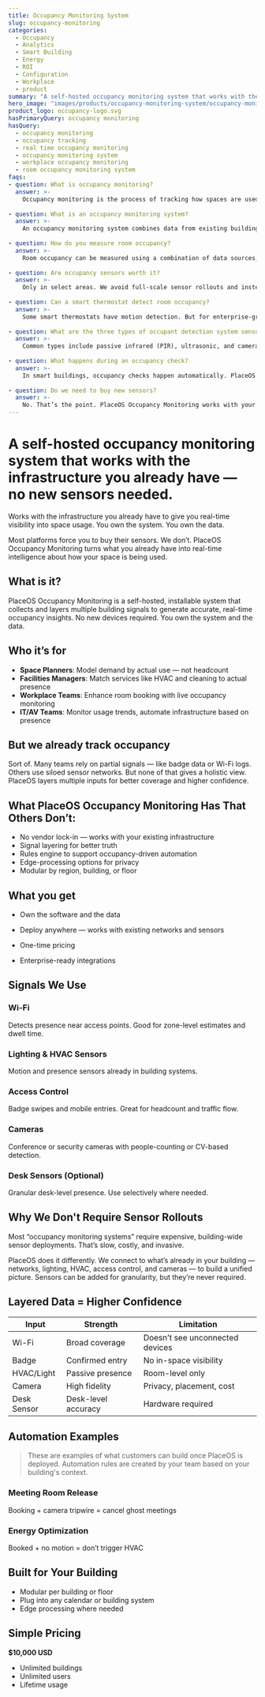 ```yaml
---
title: Occupancy Monitoring System  
slug: occupancy-monitoring  
categories:
  - Occupancy
  - Analytics
  - Smart Building
  - Energy 
  - ROI
  - Configuration 
  - Workplace 
  - product  
summary: "A self-hosted occupancy monitoring system that works with the infrastructure you already have — no new sensors needed." 
hero_image: "images/products/occupancy-monitoring-system/occupancy-monitoring-hero-image.webp"
product_logo: occupancy-logo.svg  
hasPrimaryQuery: occupancy monitoring  
hasQuery: 
  - occupancy monitoring
  - occupancy tracking
  - real time occupancy monitoring
  - occupancy monitoring system
  - workplace occupancy monitoring
  - room occupancy monitoring system  
faqs:    
- question: What is occupancy monitoring?  
  answer: >-  
    Occupancy monitoring is the process of tracking how spaces are used, how many people are present, and when. It enables better use of space, energy, and services.
    
- question: What is an occupancy monitoring system?  
  answer: >-  
    An occupancy monitoring system combines data from existing building infrastructure — like Wi-Fi, badge access, lighting, and HVAC — to determine where people are in real time.
    
- question: How do you measure room occupancy?  
  answer: >-  
    Room occupancy can be measured using a combination of data sources, including Wi-Fi access points, badge swipes, motion sensors, and cameras.
    
- question: Are occupancy sensors worth it?  
  answer: >-  
    Only in select areas. We avoid full-scale sensor rollouts and instead use infrastructure you already have. Sensors are supported, but optional.
    
- question: Can a smart thermostat detect room occupancy?  
  answer: >-  
    Some smart thermostats have motion detection. But for enterprise-grade monitoring, you’ll want to combine signals from HVAC, Wi-Fi, and booking data.
    
- question: What are the three types of occupant detection system sensors?  
  answer: >-  
    Common types include passive infrared (PIR), ultrasonic, and camera-based sensors. PlaceOS integrates with all — but doesn't require them.
    
- question: What happens during an occupancy check?  
  answer: >-  
    In smart buildings, occupancy checks happen automatically. PlaceOS continuously evaluates presence data across systems.
    
- question: Do we need to buy new sensors?  
  answer: >-  
    No. That’s the point. PlaceOS Occupancy Monitoring works with your existing infrastructure — Wi-Fi, HVAC, badge access, and more.
---
```


# A self-hosted occupancy monitoring system that works with the infrastructure you already have — no new sensors needed.

Works with the infrastructure you already have to give you real-time visibility into space usage. You own the system. You own the data.

Most platforms force you to buy their sensors. We don’t. PlaceOS Occupancy Monitoring turns what you already have into real-time intelligence about how your space is being used.

## What is it?

PlaceOS Occupancy Monitoring is a self-hosted, installable system that collects and layers multiple building signals to generate accurate, real-time occupancy insights. No new devices required. You own the system and the data.

## Who it’s for

- **Space Planners**: Model demand by actual use — not headcount 
- **Facilities Managers**: Match services like HVAC and cleaning to actual presence 
- **Workplace Teams**: Enhance room booking with live occupancy monitoring   
- **IT/AV Teams**: Monitor usage trends, automate infrastructure based on presence
    

## But we already track occupancy

Sort of. Many teams rely on partial signals — like badge data or Wi-Fi logs. Others use siloed sensor networks. But none of that gives a holistic view. PlaceOS layers multiple inputs for better coverage and higher confidence.

## What PlaceOS Occupancy Monitoring Has That Others Don’t:

- No vendor lock-in — works with your existing infrastructure
- Signal layering for better truth
- Rules engine to support occupancy-driven automation
- Edge-processing options for privacy
- Modular by region, building, or floor
    

## What you get

- Own the software and the data
    
- Deploy anywhere — works with existing networks and sensors
    
- One-time pricing
    
- Enterprise-ready integrations
    

## Signals We Use

### Wi-Fi

Detects presence near access points. Good for zone-level estimates and dwell time.

### Lighting & HVAC Sensors

Motion and presence sensors already in building systems.

### Access Control

Badge swipes and mobile entries. Great for headcount and traffic flow.

### Cameras

Conference or security cameras with people-counting or CV-based detection.

### Desk Sensors (Optional)

Granular desk-level presence. Use selectively where needed.

## Why We Don't Require Sensor Rollouts

Most “occupancy monitoring systems” require expensive, building-wide sensor deployments. That’s slow, costly, and invasive.

PlaceOS does it differently. We connect to what’s already in your building — networks, lighting, HVAC, access control, and cameras — to build a unified picture. Sensors can be added for granularity, but they’re never required.

## Layered Data = Higher Confidence

|Input|Strength|Limitation|
|---|---|---|
|Wi-Fi|Broad coverage|Doesn’t see unconnected devices|
|Badge|Confirmed entry|No in-space visibility|
|HVAC/Light|Passive presence|Room-level only|
|Camera|High fidelity|Privacy, placement, cost|
|Desk Sensor|Desk-level accuracy|Hardware required|

## Automation Examples

> These are examples of what customers can build once PlaceOS is deployed. Automation rules are created by your team based on your building's context.

### Meeting Room Release

Booking + camera tripwire = cancel ghost meetings

### Energy Optimization

Booked + no motion = don’t trigger HVAC

## Built for Your Building

- Modular per building or floor 
- Plug into any calendar or building system
- Edge processing where needed
    

## Simple Pricing

**$10,000 USD**

- Unlimited buildings  
- Unlimited users    
- Lifetime usage